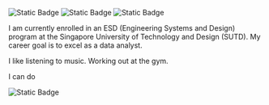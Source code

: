 
![Static Badge](https://img.shields.io/badge/sjh.chr1lie%40gmail.com-%23FF6847%20?style=flat-square&logo=gmail&logoColor=%23FFFFFF)
![Static Badge](https://img.shields.io/badge/CharlieSong-%230A66C2?style=flat-square&logo=Linkedin&logoColor=%23FFFFFF)
![Static Badge](https://img.shields.io/badge/xhr1les-%23C6C6C6%20?style=flat-square&logo=VSCO&logoColor=%23000000&link=https%3A%2F%2Fvsco.co%2Fxhr1les%2Fgallery)




I am currently enrolled in an ESD (Engineering Systems and Design) program at the Singapore University of Technology and Design (SUTD). 
My career goal is to excel as a data analyst.

I like listening to music.
Working out at the gym.

I can do

![Static Badge](https://img.shields.io/badge/Python-%2347B5FF%20?style=flat-square&logo=Python&logoColor=%23FFFFFF)

